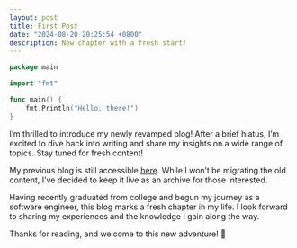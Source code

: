 ```yaml
---
layout: post
title: First Post
date: "2024-08-20 20:25:54 +0800"
description: New chapter with a fresh start!
---
```


```go
package main

import "fmt"

func main() {
    fmt.Println("Hello, there!")
}
```

I’m thrilled to introduce my newly revamped blog! After a brief hiatus, I’m excited to dive back into writing and share my insights on a wide range of topics. Stay tuned for fresh content!

My previous blog is still accessible [here](https://v1.blog.sivarn.com). While I won’t be migrating the old content, I’ve decided to keep it live as an archive for those interested.

Having recently graduated from college and begun my journey as a software engineer, this blog marks a fresh chapter in my life. I look forward to sharing my experiences and the knowledge I gain along the way.

Thanks for reading, and welcome to this new adventure! 🚀
